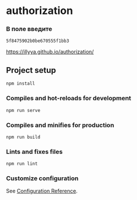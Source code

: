 # authorization
### В поле введите 
```
5f8475902b0be670555f1bb3
```
https://illyya.github.io/authorization/
## Project setup
```
npm install
```

### Compiles and hot-reloads for development
```
npm run serve
```

### Compiles and minifies for production
```
npm run build
```

### Lints and fixes files
```
npm run lint
```

### Customize configuration
See [Configuration Reference](https://cli.vuejs.org/config/).

